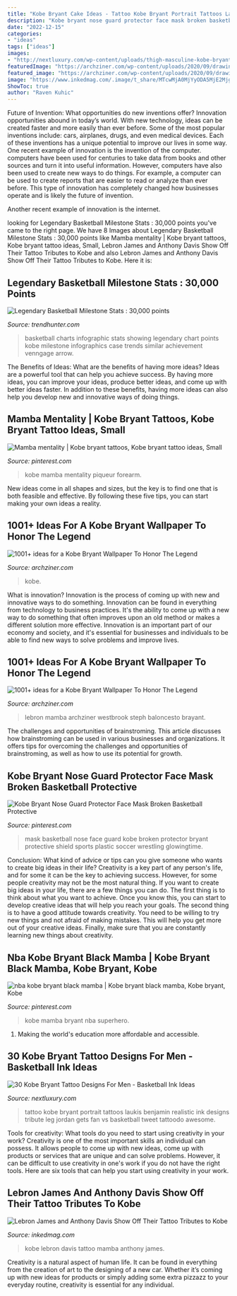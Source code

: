 ```yaml
---
title: "Kobe Bryant Cake Ideas - Tattoo Kobe Bryant Portrait Tattoos Laukis Benjamin Realistic Ink Designs Tribute Leg Jordan Gets Fan Vs Basketball Tweet Tattoodo Awesome"
description: "Kobe bryant nose guard protector face mask broken basketball protective"
date: "2022-12-15"
categories:
- "ideas"
tags: ["ideas"]
images:
- "http://nextluxury.com/wp-content/uploads/thigh-masculine-kobe-bryant-tattoos-for-men.jpg"
featuredImage: "https://archziner.com/wp-content/uploads/2020/09/drawing-of-kobe-in-the-air-shooting-the-basketball-wearing-lakers-jersey-in-purple-and-gold-nba-wallpaper-yellow-background.jpg"
featured_image: "https://archziner.com/wp-content/uploads/2020/09/drawing-of-iconinc-kobe-moment-kobe-bryant-wallpaper-iphone-yelling-tugging-on-his-yellow-lakers-jersey-purple-background.jpg"
image: "https://www.inkedmag.com/.image/t_share/MTcwMjA0MjYyODA5MjE2Mjg2/mamba.png"
ShowToc: true
author: "Raven Kuhic"
---
```



Future of Invention: What opportunities do new inventions offer?
Innovation opportunities abound in today’s world. With new technology, ideas can be created faster and more easily than ever before. Some of the most popular inventions include: cars, airplanes, drugs, and even medical devices. Each of these inventions has a unique potential to improve our lives in some way. 
One recent example of innovation is the invention of the computer. computers have been used for centuries to take data from books and other sources and turn it into useful information. However, computers have also been used to create new ways to do things. For example, a computer can be used to create reports that are easier to read or analyze than ever before. This type of innovation has completely changed how businesses operate and is likely the future of invention. 

Another recent example of innovation is the internet.

	

		
looking for Legendary Basketball Milestone Stats : 30,000 points you've came to the right page. We have 8 Images about Legendary Basketball Milestone Stats : 30,000 points like Mamba mentality | Kobe bryant tattoos, Kobe bryant tattoo ideas, Small, Lebron James and Anthony Davis Show Off Their Tattoo Tributes to Kobe and also Lebron James and Anthony Davis Show Off Their Tattoo Tributes to Kobe. Here it is:
		
    
## Legendary Basketball Milestone Stats : 30,000 Points

<img loading=lazy src="http://cdn.trendhunterstatic.com/thumbs/30000-points.jpeg" onerror="this.onerror=null;this.src='https://tse4.mm.bing.net/th?id=OIP.SMyzKoOrnDJXKd8lkBX9HQHaEX&amp;pid=15.1';" alt="Legendary Basketball Milestone Stats : 30,000 points">

_Source: trendhunter.com_

>basketball charts infographic stats showing legendary chart points kobe milestone infographics case trends similar achievement venngage arrow. 

	

The Benefits of Ideas: What are the benefits of having more ideas?
Ideas are a powerful tool that can help you achieve success. By having more ideas, you can improve your ideas, produce better ideas, and come up with better ideas faster. In addition to these benefits, having more ideas can also help you develop new and innovative ways of doing things.

    
## Mamba Mentality | Kobe Bryant Tattoos, Kobe Bryant Tattoo Ideas, Small

<img loading=lazy src="https://i.pinimg.com/736x/ad/37/40/ad3740dba18ecb3a7d8e664d2ea5d908.jpg" onerror="this.onerror=null;this.src='https://tse1.mm.bing.net/th?id=OIP.Ae1vpBkB0J_VcBizffXOiAHaPP&amp;pid=15.1';" alt="Mamba mentality | Kobe bryant tattoos, Kobe bryant tattoo ideas, Small">

_Source: pinterest.com_

>kobe mamba mentality piqueur forearm. 

	

New ideas come in all shapes and sizes, but the key is to find one that is both feasible and effective. By following these five tips, you can start making your own ideas a reality.

    
## 1001+ Ideas For A Kobe Bryant Wallpaper To Honor The Legend

<img loading=lazy src="https://archziner.com/wp-content/uploads/2020/09/drawing-of-kobe-in-the-air-shooting-the-basketball-wearing-lakers-jersey-in-purple-and-gold-nba-wallpaper-yellow-background.jpg" onerror="this.onerror=null;this.src='https://tse4.mm.bing.net/th?id=OIP.Q6IXDcFVRNgIK1f5QRNSrwHaNJ&amp;pid=15.1';" alt="1001+ ideas for a Kobe Bryant Wallpaper To Honor The Legend">

_Source: archziner.com_

>kobe. 

	

What is innovation?
Innovation is the process of coming up with new and innovative ways to do something. Innovation can be found in everything from technology to business practices. It's the ability to come up with a new way to do something that often improves upon an old method or makes a different solution more effective. Innovation is an important part of our economy and society, and it's essential for businesses and individuals to be able to find new ways to solve problems and improve lives.

    
## 1001+ Ideas For A Kobe Bryant Wallpaper To Honor The Legend

<img loading=lazy src="https://archziner.com/wp-content/uploads/2020/09/drawing-of-iconinc-kobe-moment-kobe-bryant-wallpaper-iphone-yelling-tugging-on-his-yellow-lakers-jersey-purple-background.jpg" onerror="this.onerror=null;this.src='https://tse1.mm.bing.net/th?id=OIP.43XGzEbu2kPFr5nLskoNngHaKe&amp;pid=15.1';" alt="1001+ ideas for a Kobe Bryant Wallpaper To Honor The Legend">

_Source: archziner.com_

>lebron mamba archziner westbrook steph baloncesto brayant. 

	

The challenges and opportunities of brainstroming.
This article discusses how brainstroming can be used in various businesses and organizations. It offers tips for overcoming the challenges and opportunities of brainstroming, as well as how to use its potential for growth.

    
## Kobe Bryant Nose Guard Protector Face Mask Broken Basketball Protective

<img loading=lazy src="https://i.pinimg.com/736x/7b/ca/f3/7bcaf314edbfd6a74e539eda362e891a--kobe-bryant-face-masks.jpg" onerror="this.onerror=null;this.src='https://tse1.mm.bing.net/th?id=OIP.EG890pgtchXGLQFx762fBwHaHa&amp;pid=15.1';" alt="Kobe Bryant Nose Guard Protector Face Mask Broken Basketball Protective">

_Source: pinterest.com_

>mask basketball nose face guard kobe broken protector bryant protective shield sports plastic soccer wrestling glowingtime. 

	

Conclusion: What kind of advice or tips can you give someone who wants to create big ideas in their life?
Creativity is a key part of any person's life, and for some it can be the key to achieving success. However, for some people creativity may not be the most natural thing. If you want to create big ideas in your life, there are a few things you can do. The first thing is to think about what you want to achieve. Once you know this, you can start to develop creative ideas that will help you reach your goals. The second thing is to have a good attitude towards creativity. You need to be willing to try new things and not afraid of making mistakes. This will help you get more out of your creative ideas. Finally, make sure that you are constantly learning new things about creativity.

    
## Nba Kobe Bryant Black Mamba | Kobe Bryant Black Mamba, Kobe Bryant, Kobe

<img loading=lazy src="https://i.pinimg.com/736x/f5/e2/f3/f5e2f3a0377922b50f7105aac45d8805--kobe-bryant-black-mamba.jpg" onerror="this.onerror=null;this.src='https://tse2.mm.bing.net/th?id=OIP.gqLCjXxiBUnLMn_3oFx3awHaHb&amp;pid=15.1';" alt="nba kobe bryant black mamba | Kobe bryant black mamba, Kobe bryant, Kobe">

_Source: pinterest.com_

>kobe mamba bryant nba superhero. 

	

1. Making the world's education more affordable and accessible. 

    
## 30 Kobe Bryant Tattoo Designs For Men - Basketball Ink Ideas

<img loading=lazy src="http://nextluxury.com/wp-content/uploads/thigh-masculine-kobe-bryant-tattoos-for-men.jpg" onerror="this.onerror=null;this.src='https://tse3.mm.bing.net/th?id=OIP.CQ6WJHAfxhAZq-SWaYHxugHaGU&amp;pid=15.1';" alt="30 Kobe Bryant Tattoo Designs For Men - Basketball Ink Ideas">

_Source: nextluxury.com_

>tattoo kobe bryant portrait tattoos laukis benjamin realistic ink designs tribute leg jordan gets fan vs basketball tweet tattoodo awesome. 

	

Tools for creativity: What tools do you need to start using creativity in your work?
Creativity is one of the most important skills an individual can possess. It allows people to come up with new ideas, come up with products or services that are unique and can solve problems. However, it can be difficult to use creativity in one's work if you do not have the right tools. Here are six tools that can help you start using creativity in your work.

    
## Lebron James And Anthony Davis Show Off Their Tattoo Tributes To Kobe

<img loading=lazy src="https://www.inkedmag.com/.image/t_share/MTcwMjA0MjYyODA5MjE2Mjg2/mamba.png" onerror="this.onerror=null;this.src='https://tse2.mm.bing.net/th?id=OIP.HsZtCk5RDIi5lE-DP_nTAAHaD4&amp;pid=15.1';" alt="Lebron James and Anthony Davis Show Off Their Tattoo Tributes to Kobe">

_Source: inkedmag.com_

>kobe lebron davis tattoo mamba anthony james. 

	

Creativity is a natural aspect of human life. It can be found in everything from the creation of art to the designing of a new car. Whether it’s coming up with new ideas for products or simply adding some extra pizzazz to your everyday routine, creativity is essential for any individual.

